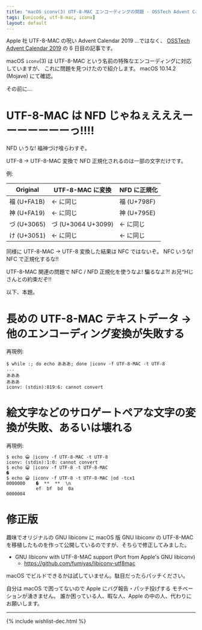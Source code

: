 ```yaml
---
title: "macOS iconv(3) UTF-8-MAC エンコーディングの問題 - OSSTech Advent Calendar 2019"
tags: [unicode, utf-8-mac, iconv]
layout: default
---
```


Apple 社 UTF-8-MAC の呪い Advent Calendar 2019 …ではなく、
[OSSTech Advent Calendar 2019](https://qiita.com/advent-calendar/2019/osstech)
の 6 日目の記事です。

macOS `iconv`(3) は UTF-8-MAC
という名前の特殊なエンコーディングに対応していますが、
これに問題を見つけたので紹介します。
macOS 10.14.2 (Mojave) にて確認。

その前に…

UTF-8-MAC は NFD じゃねぇえええーーーーーーーっ!!!!
======================================================================

NFD いうな! 福神づけ喰らわすぞ。

UTF-8 → UTF-8-MAC 変換で NFD 正規化されるのは一部の文字だけです。

例:

| Original      | UTF-8-MAC に変換      | NFD に正規化  |
| ------------- | --------------------- | ------------- |
| 福 (U+FA1B)   | ← に同じ             | 福 (U+798F)   |
| 神 (U+FA19)   | ← に同じ             | 神 (U+795E)   |
| づ (U+3065)   | づ (U+3064 U+3099)    | ← に同じ     |
| け (U+3051)   | ← に同じ             | ← に同じ     |

同様に UTF-8-MAC → UTF-8 変換した結果は NFC ではないぞ。
NFC いうな! NFC で正規化するな!!

UTF-8-MAC 関連の問題で NFC / NFD 正規化を使うなよ! 騙るなよ?!
お兄^Hじさんとの約束だぞ!!

以下、本題。

長めの UTF-8-MAC テキストデータ → 他のエンコーディング変換が失敗する
======================================================================

再現例:

```console
$ while :; do echo あああ; done |iconv -f UTF-8-MAC -t UTF-8
...
あああ
あああ
iconv: (stdin):819:6: cannot convert
```

絵文字などのサロゲートペアな文字の変換が失敗、あるいは壊れる
======================================================================

再現例:

```console
$ echo 😀 |iconv -f UTF-8-MAC -t UTF-8
iconv: (stdin):1:0: cannot convert
$ echo 😀 |iconv -f UTF-8 -t UTF-8-MAC
�
$ echo 😀 |iconv -f UTF-8 -t UTF-8-MAC |od -tcx1
0000000    �  **  **  \n
           ef  bf  bd  0a
0000004
```

修正版
======================================================================

趣味でオリジナルの GNU libiconv に macOS 版 GNU libiconv の UTF-8-MAC
を移植したものを作って公開しているのですが、そちらで修正してみました。

* GNU libiconv with UTF-8-MAC support (Port from Apple's GNU libiconv)
    * <https://github.com/fumiyas/libiconv-utf8mac>

macOS でビルドできるかは試していません。駄目だったらパッチください。

自分は macOS で困ってないので Apple にバグ報告・パッチ投げする
モチベーションが湧きません。
誰か困っている人、暇な人、Apple の中の人、代わりにお願いします。

* * *

{% include wishlist-dec.html %}

